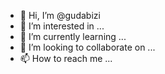 - 👋 Hi, I’m @gudabizi
- 👀 I’m interested in ...
- 🌱 I’m currently learning ...
- 💞️ I’m looking to collaborate on ...
- 📫 How to reach me ...

<!---
gudabizi/gudabizi is a ✨ special ✨ repository because its `README.md` (this file) appears on your GitHub profile.
You can click the Preview link to take a look at your changes.
--->
